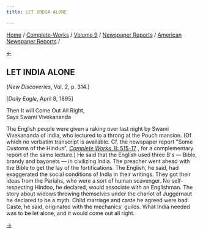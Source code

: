 ```yaml
---
title: LET INDIA ALONE

---
```

<div>

[Home](../../../../index.htm) /
[Complete-Works](../../../complete_works.htm) / [Volume
9](../../volume_9_contents.htm) / [Newspaper
Reports](../newspaper_reports_contents.htm) / [American Newspaper
Reports](american_newspaper_contents.htm) /

[←](38_baltimore_news_nov_3_1894.htm)

## LET INDIA ALONE

(*New Discoveries*, Vol. 2, p. 314.)

\[*Daily Eagle*, April 8, 1895\]

Then It will Come Out All Right,  
Says Swami Vivekananda

The English people were given a raking over last night by Swami
Vivekananda of India, who lectured to a throng at the Pouch mansion. (Of
which no verbatim transcript is available. Cf. the newspaper report
"Some Customs of the Hindus", [*Complete Works*, II:
515-17](../../../volume_2/reports_in_american_newspapers/some_customs_of_the_hindus.htm)
, for a complementary report of the same lecture.) He said that the
English used three B's — Bible, brandy and bayonets — in civilizing
India. The preacher went ahead with the Bible to get the lay of the
fortifications. The English, he said, had exaggerated the social
conditions of India in their writings. They got their ideas from the
Pariahs, who were a sort of human scavenger. No self-respecting Hindoo,
he declared, would associate with an Englishman. The story about widows
throwing themselves under the chariot of Juggernaut he declared to be a
myth. Child marriage and caste he agreed were bad. Caste, he said,
originated with the mechanics' guilds. What India needed was to be let
alone, and it would come out all right.

[→](40_ny_world_dec_8_1895.htm)

</div>
